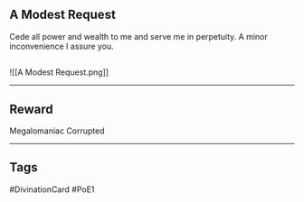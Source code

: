 ## A Modest Request
Cede all power and wealth to me and serve me in perpetuity.
A minor inconvenience I assure you.
## 
![[A Modest Request.png]]

---
## Reward
Megalomaniac
Corrupted

---
## Tags
#DivinationCard
#PoE1